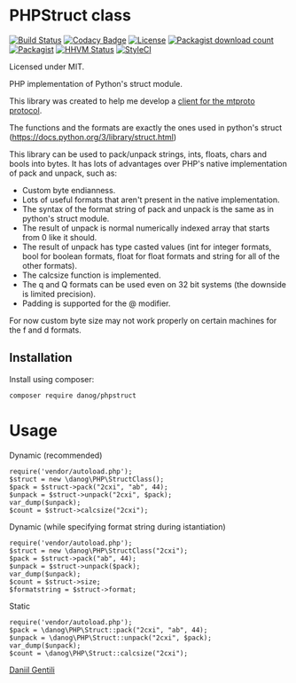 # PHPStruct class

[![Build Status](https://travis-ci.org/danog/PHPStruct.svg?branch=master)](https://travis-ci.org/danog/PHPStruct)
[![Codacy Badge](https://api.codacy.com/project/badge/Grade/7b91e30ec89a4313bdb34766ea990113)](https://www.codacy.com/app/daniil-gentili-dg/PHPStruct?utm_source=github.com&amp;utm_medium=referral&amp;utm_content=danog/PHPStruct&amp;utm_campaign=Badge_Grade)
[![License](https://img.shields.io/packagist/l/danog/phpstruct.svg?maxAge=2592000?style=flat-square)](https://opensource.org/licenses/MIT)
[![Packagist download count](https://img.shields.io/packagist/dm/danog/phpstruct.svg?maxAge=2592000?style=flat-square)](https://packagist.org/packages/danog/phpstruct)
[![Packagist](https://img.shields.io/packagist/v/danog/PHPStruct.svg?maxAge=2592000?style=flat-square)](https://packagist.org/packages/danog/phpstruct)
[![HHVM Status](http://hhvm.h4cc.de/badge/danog/phpstruct.svg?style=flat-square)](http://hhvm.h4cc.de/package/danog/phpstruct)
[![StyleCI](https://styleci.io/repos/62454134/shield)](https://styleci.io/repos/62454134)

Licensed under MIT.

PHP implementation of Python's struct module.

This library was created to help me develop a [client for the mtproto protocol](https://github.com/danog/MadelineProto).  

The functions and the formats are exactly the ones used in python's struct 
(https://docs.python.org/3/library/struct.html)

This library can be used to pack/unpack strings, ints, floats, chars and bools into bytes.
It has lots of advantages over PHP's native implementation of pack and unpack, such as:  
* Custom byte endianness.
* Lots of useful formats that aren't present in the native implementation.
* The syntax of the format string of pack and unpack is the same as in python's struct module.
* The result of unpack is normal numerically indexed array that starts from 0 like it should.
* The result of unpack has type casted values (int for integer formats, bool for boolean formats, float for float formats and string for all of the other formats).
* The calcsize function is implemented.
* The q and Q formats can be used even on 32 bit systems (the downside is limited precision).
* Padding is supported for the @ modifier.

For now custom byte size may not work properly on certain machines for the f and d formats.

## Installation

Install using composer:
```
composer require danog/phpstruct
```

# Usage
Dynamic (recommended)  
```
require('vendor/autoload.php');
$struct = new \danog\PHP\StructClass();
$pack = $struct->pack("2cxi", "ab", 44);
$unpack = $struct->unpack("2cxi", $pack);
var_dump($unpack);
$count = $struct->calcsize("2cxi");
```  

Dynamic (while specifying format string during istantiation)  
```
require('vendor/autoload.php');
$struct = new \danog\PHP\StructClass("2cxi");
$pack = $struct->pack("ab", 44);
$unpack = $struct->unpack($pack);
var_dump($unpack);
$count = $struct->size;
$formatstring = $struct->format;
```

Static


```
require('vendor/autoload.php');
$pack = \danog\PHP\Struct::pack("2cxi", "ab", 44);
$unpack = \danog\PHP\Struct::unpack("2cxi", $pack);
var_dump($unpack);
$count = \danog\PHP\Struct::calcsize("2cxi");
```


[Daniil Gentili](http://daniil.it)

